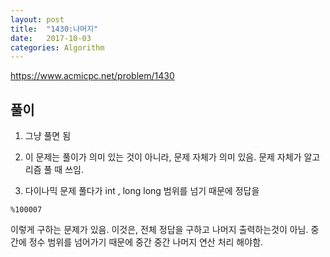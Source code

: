 ```yaml
---
layout: post
title:  "1430:나머지"
date:   2017-10-03
categories: Algorithm
---
```



<https://www.acmicpc.net/problem/1430>

## 풀이

1. 그냥 풀면 됨

2. 이 문제는 풀이가 의미 있는 것이 아니라, 
문제 자체가 의미 있음. 
문제 자체가 알고리즘 풀 때 쓰임.

3. 다이나믹 문제 풀다가
 int , long long 범위를 넘기 때문에 정답을 

 ````
 %100007
 ````
 이렇게 구하는 문제가 있음.
이것은,
전체 정답을 구하고 나머지 출력하는것이 아님.
중간에 정수 범위를 넘어가기 때문에
중간 중간 나머지 연산 처리 해야함.
